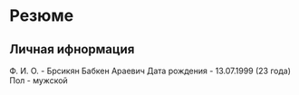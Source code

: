 # Резюме
## Личная ифнормация
Ф. И. О. - Брсикян Бабкен Араевич
Дата рождения - 13.07.1999 (23 года)
Пол - мужской
